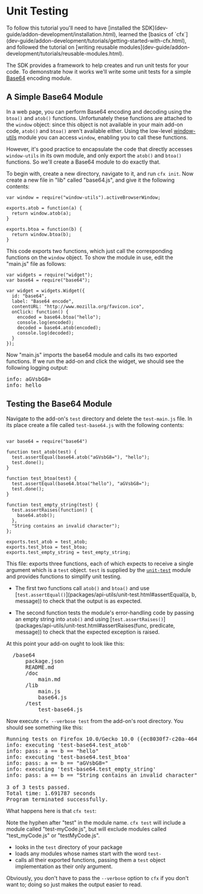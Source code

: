 <!-- This Source Code Form is subject to the terms of the Mozilla Public
   - License, v. 2.0. If a copy of the MPL was not distributed with this
   - file, You can obtain one at http://mozilla.org/MPL/2.0/. -->

# Unit Testing #

<span class="aside">
To follow this tutorial you'll need to have
[installed the SDK](dev-guide/addon-development/installation.html),
learned the
[basics of `cfx`](dev-guide/addon-development/tutorials/getting-started-with-cfx.html),
and followed the tutorial on
[writing reusable modules](dev-guide/addon-development/tutorials/reusable-modules.html).
</span>

The SDK provides a framework to help creates and run unit tests for
your code. To demonstrate how it works we'll write some unit tests for
a simple [Base64](http://en.wikipedia.org/wiki/Base64) encoding module.

## A Simple Base64 Module ##

In a web page, you can perform Base64 encoding and decoding using the
`btoa()` and `atob()` functions. Unfortunately these functions are attached
to the `window` object: since this object is not available in your
main add-on code, `atob()` and `btoa()` aren't available either. Using the
low-level
[window-utils](packages/api-utils/docs/window-utils.html) module you
can access `window`, enabling you to call these functions.

However, it's good practice to encapsulate the code that directly accesses
`window-utils` in its own module, and only export the `atob()`
and `btoa()` functions. So we'll create a Base64 module to do
exactly that.

To begin with, create a new directory, navigate to it, and run `cfx init`.
Now create a new file in "lib" called "base64.js", and give it the
following contents:

    var window = require("window-utils").activeBrowserWindow;

    exports.atob = function(a) {
      return window.atob(a);
    }

    exports.btoa = function(b) {
      return window.btoa(b);
    }

This code exports two functions, which just call the corresponding
functions on the `window` object. To show the module in use, edit
the "main.js" file as follows:

    var widgets = require("widget");
    var base64 = require("base64");

    var widget = widgets.Widget({
      id: "base64",
      label: "Base64 encode",
      contentURL: "http://www.mozilla.org/favicon.ico",
      onClick: function() {
        encoded = base64.btoa("hello");
        console.log(encoded);
        decoded = base64.atob(encoded);
        console.log(decoded);
      }
    });

Now "main.js" imports the base64 module and calls its two exported
functions. If we run the add-on and click the widget, we should see
the following logging output:

<pre>
info: aGVsbG8=
info: hello
</pre>

## Testing the Base64 Module ##

Navigate to the add-on's `test` directory and delete the `test-main.js` file.
In its place create a file called `test-base64.js` with the following
contents:

<pre><code>
var base64 = require("base64")

function test_atob(test) {
  test.assertEqual(base64.atob("aGVsbG8="), "hello");
  test.done();
}

function test_btoa(test) {
  test.assertEqual(base64.btoa("hello"), "aGVsbG8=");
  test.done();
}

function test_empty_string(test) {
  test.assertRaises(function() {
    base64.atob();
  },
  "String contains an invalid character");
};

exports.test_atob = test_atob;
exports.test_btoa = test_btoa;
exports.test_empty_string = test_empty_string;
</code></pre>

This file: exports three functions, each of which expects to receive a single
argument which is a `test` object. `test` is supplied by the
[`unit-test`](packages/api-utils/docs/unit-test.html) module and provides
functions to simplify unit testing.

* The first two functions call `atob()` and `btoa()` and use [`test.assertEqual()`](packages/api-utils/unit-test.html#assertEqual(a, b, message))
to check that the output is as expected.

* The second function tests the module's error-handling code by passing an
empty string into `atob()` and using
[`test.assertRaises()`](packages/api-utils/unit-test.html#assertRaises(func, predicate, message))
to check that the expected exception is raised.

At this point your add-on ought to look like this:

<pre>
  /base64
      package.json
      README.md
      /doc
          main.md
      /lib
          main.js
          base64.js
      /test
          test-base64.js
</pre>

Now execute `cfx --verbose test` from the add-on's root directory.
You should see something like this:

<pre>
Running tests on Firefox 10.0/Gecko 10.0 ({ec8030f7-c20a-464f-9b0e-13a3a9e97384}) under darwin/x86.
info: executing 'test-base64.test_atob'
info: pass: a == b == "hello"
info: executing 'test-base64.test_btoa'
info: pass: a == b == "aGVsbG8="
info: executing 'test-base64.test_empty_string'
info: pass: a == b == "String contains an invalid character"

3 of 3 tests passed.
Total time: 1.691787 seconds
Program terminated successfully.
</pre>

What happens here is that `cfx test`:

<span class="aside">Note the hyphen after "test" in the module name.
`cfx test` will include a module called "test-myCode.js", but will exclude
modules called "test_myCode.js" or "testMyCode.js".</span>

* looks in the `test` directory of your
package
* loads any modules whose names start with the word `test-`
*  calls all their exported functions, passing them a `test` object
implementation as their only argument.

Obviously, you don't have to pass the `--verbose` option to `cfx` if you don't
want to; doing so just makes the output easier to read.
